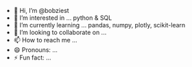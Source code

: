 - 👋 Hi, I’m @bobziest
- 👀 I’m interested in ... python & SQL
- 🌱 I’m currently learning ... pandas, numpy, plotly, scikit-learn
- 💞️ I’m looking to collaborate on ... 
- 📫 How to reach me ... 
- 😄 Pronouns: ...
- ⚡ Fun fact: ...

<!---
bobziest/bobziest is a ✨ special ✨ repository because its `README.md` (this file) appears on your GitHub profile.
You can click the Preview link to take a look at your changes.
--->

